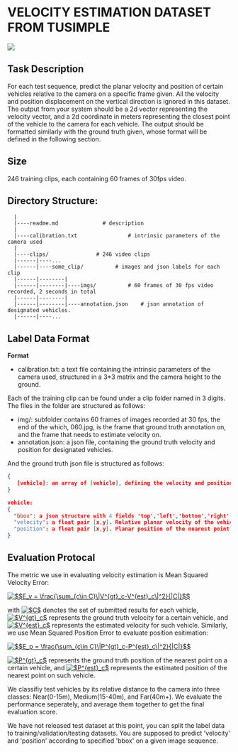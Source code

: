 # VELOCITY ESTIMATION DATASET FROM TUSIMPLE 

![](assets/examples/1.jpg)

## Task Description
For each test sequence, predict the planar velocity and position of certain vehicles relative to the camera on a specific frame given. All the velocity and position displacement on the vertical direction is ignored in this dataset. The output from your system should be a 2d vector representing the velocity vector, and a 2d coordinate in meters representing the closest point of the vehicle to the camera for each vehicle. The output should be formatted similarly with the ground truth given, whose format will be defined in the following section.

## Size 
246 training clips, each containing 60 frames of 30fps video.

## Directory Structure:
      |
      |----readme.md              # description
      |
      |----calibration.txt                # intrinsic parameters of the camera used
      |
      |----clips/               # 246 video clips
      |------|----...
      |------|----some_clip/          # images and json labels for each clip
      |------|--------|
      |------|--------|----imgs/          # 60 frames of 30 fps video recorded, 2 seconds in total
      |------|--------|
      |------|--------|----annotation.json    # json annotation of designated vehicles.
      |------|----...

## Label Data Format

__Format__

 - calibration.txt: a text file containing the intrinsic parameters of the camera used, structured in a 3*3 matrix and the camera height to the ground.

Each of the training clip can be found under a clip folder named in 3 digits.
The files in the folder are structured as follows:
 - img/:  subfolder contains 60 frames of images recorded at 30 fps, the end of the which, 060.jpg, is the frame that ground truth annotation on, and the frame that needs to estimate velocity on.
 - annotation.json: a json file, containing the ground truth velocity and position for designated vehicles.  

And the ground truth json file is structured as follows:
```json
{ 
   [vehicle]: an array of [vehicle], defining the velocity and position of each vehicle in the image.
}

vehicle:
{
  "bbox": a json structure with 4 fields 'top','left','bottom','right': The axis-aligned rectangle specifying the extent of the vehicle in the image.
  "velocity": a float pair [x,y]. Relative planar velocity of the vehicle in meters per second. x direction is the same with the camera optical axis and y direction is vertical to x and towards right.
  "position": a float pair [x,y]. Planar position of the nearest point on vehicle in meters. x direction is the same with the camera optical axis, and y direction is vertical to x and towards right.
}
```

## Evaluation Protocal
The metric we use in evaluating velocity estimation is Mean Squared Velocity Error:

<a href="https://www.codecogs.com/eqnedit.php?latex=$$E_v&space;=&space;\frac{\sum_{c\in&space;C}\|V^{gt}_c-V^{est}_c\|^2}{|C|}$$" target="_blank"><img src="https://latex.codecogs.com/gif.latex?$$E_v&space;=&space;\frac{\sum_{c\in&space;C}\|V^{gt}_c-V^{est}_c\|^2}{|C|}$$" title="$$E_v = \frac{\sum_{c\in C}\|V^{gt}_c-V^{est}_c\|^2}{|C|}$$" /></a>

with <a href="https://www.codecogs.com/eqnedit.php?latex=$C$" target="_blank"><img src="https://latex.codecogs.com/gif.latex?$C$" title="$C$" /></a> denotes the set of submitted results for each vehicle, <a href="https://www.codecogs.com/eqnedit.php?latex=$V^{gt}_c$" target="_blank"><img src="https://latex.codecogs.com/gif.latex?$V^{gt}_c$" title="$V^{gt}_c$" /></a> represents the ground truth velocity for a certain vehicle, and <a href="https://www.codecogs.com/eqnedit.php?latex=$V^{est}_c$" target="_blank"><img src="https://latex.codecogs.com/gif.latex?$V^{est}_c$" title="$V^{est}_c$" /></a> represents the estimated velocity for such vehicle. Similarly, we use Mean Squared Position Error to evaluate position esitimation: 

<a href="https://www.codecogs.com/eqnedit.php?latex=$$E_p&space;=&space;\frac{\sum_{c\in&space;C}\|P^{gt}_c-P^{est}_c\|^2}{|C|}$$" target="_blank"><img src="https://latex.codecogs.com/gif.latex?$$E_p&space;=&space;\frac{\sum_{c\in&space;C}\|P^{gt}_c-P^{est}_c\|^2}{|C|}$$" title="$$E_p = \frac{\sum_{c\in C}\|P^{gt}_c-P^{est}_c\|^2}{|C|}$$" /></a>

<a href="https://www.codecogs.com/eqnedit.php?latex=$P^{gt}_c$" target="_blank"><img src="https://latex.codecogs.com/gif.latex?$P^{gt}_c$" title="$P^{gt}_c$" /></a> represents the ground truth position of the nearest point on a certain vehicle, and <a href="https://www.codecogs.com/eqnedit.php?latex=$P^{est}_c$" target="_blank"><img src="https://latex.codecogs.com/gif.latex?$P^{est}_c$" title="$P^{est}_c$" /></a> represents the estimated position of the nearest point on such vehicle.

We classifiy test vehicles by its relative distance to the camera into three classes: Near(0-15m), Medium(15-40m), and Far(40m+). We evaluate the performance seperately, and average them together to get the final evaluation score.

We have not released test dataset at this point, you can split the label data to training/validation/testing datasets. You are supposed to predict 'velocity' and 'position' according to specified 'bbox' on a given image sequence.